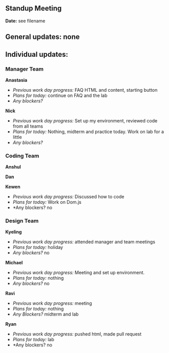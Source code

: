 ## Standup Meeting  
**Date:**  see filename

## General updates:  none
 

## Individual updates:  

### Manager Team  
**Anastasia**  
+ *Previous work day progress:* FAQ HTML and content, starting button
+ *Plans for today:* continue on FAQ and the lab
+ *Any blockers?*
 
**Nick**  
+ *Previous work day progress:* Set up my environment, reviewed code from all teams
+ *Plans for today:* Nothing, midterm and practice today. Work on lab for a little
+ *Any blockers?*

### Coding Team  

**Anshul**  

**Dan**  

**Kewen**  
+ *Previous work day progress:* Discussed how to code
+ *Plans for today:* Work on Dom.js
+ *Any blockers? no

### Design Team  

**Kyeling**  
+ *Previous work day progress:* attended manager and team meetings
+ *Plans for today:* holiday
+ *Any blockers?* no 

**Michael**  
+ *Previous work day progress:* Meeting and set up environment.
+ *Plans for today:* nothing
+ *Any blockers?* no

**Ravi**  
+ *Previous work day progress:* meeting
+ *Plans for today:* nothing
+ *Any Blockers?* midterm and lab

**Ryan**  
+ *Previous work day progress:* pushed html, made pull request
+ *Plans for today:* lab
+ *Any blockers? no

